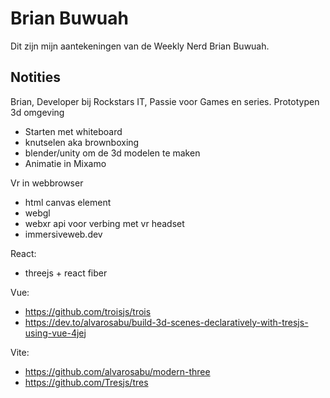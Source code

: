 # Brian Buwuah

Dit zijn mijn aantekeningen van de Weekly Nerd Brian Buwuah.

## Notities

Brian, Developer bij Rockstars IT, Passie voor Games en series.
Prototypen 3d omgeving
- Starten met whiteboard
- knutselen aka brownboxing
- blender/unity om de 3d modelen te maken
- Animatie in Mixamo

Vr in webbrowser
- html canvas element 
- webgl
- webxr api voor verbing met vr headset
- immersiveweb.dev

React: 
- threejs + react fiber

Vue: 
- https://github.com/troisjs/trois
- https://dev.to/alvarosabu/build-3d-scenes-declaratively-with-tresjs-using-vue-4jej

Vite: 
- https://github.com/alvarosabu/modern-three
- https://github.com/Tresjs/tres